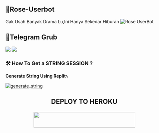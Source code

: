## 🌹Rose-Userbot
Gak Usah Banyak Drama Lu,Ini Hanya Sekedar Hiburan
![Rose UserBot](https://telegra.ph/file/70723befcbc1896fb4c56.jpg) 

## 👿Telegram Grub
<a href="https://t.me/CafeMusicGroups"><img src="https://img.shields.io/badge/Join-Group1%20Support-blue.svg?style=for-the-badge&logo=Telegram"></a>
<a href="https://t.me/UserbotSupport1"><img src="https://img.shields.io/badge/Join-Group2%20Support-blue.svg?style=for-the-badge&logo=Telegram"></a>

### 🛠️ How To Get a STRING SESSION ?

**Generate String Using Replit⤵️**

<a href="https://replit.com/@Vckyou/Geez-String-Session#main.py"><img src="https://img.shields.io/badge/run-string__session.py-magenta?style=for-the-badge&logo=repl.it" alt="generate_string" /></a>

## <p align="center">DEPLOY TO HEROKU</p>

<p align="center"><a href="https://heroku.com/deploy?template=https://github.com/SendiAp/Rose-Userbot/tree/Geez-UserBot"> <img src="https://img.shields.io/badge/Deploy%20To%20Heroku-pink?style=flat&logo=heroku" width="325" height="50.100" /></a></p>
